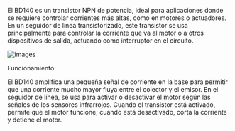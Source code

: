 El BD140 es un transistor NPN de potencia, ideal para aplicaciones donde se requiere controlar corrientes más altas, como en motores o actuadores. En un seguidor de línea transistorizado, este transistor se usa principalmente para controlar la corriente que va al motor o a otros dispositivos de salida, actuando como interruptor en el circuito.

![images](https://github.com/user-attachments/assets/33452550-d26a-427f-8a3c-34fcf6ec7a42)

Funcionamiento:

El BD140 amplifica una pequeña señal de corriente en la base para permitir que una corriente mucho mayor fluya entre el colector y el emisor. En el seguidor de línea, se usa para activar o desactivar el motor según las señales de los sensores infrarrojos. Cuando el transistor está activado, permite que el motor funcione; cuando está desactivado, corta la corriente y detiene el motor.
